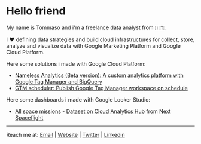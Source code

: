 # Hello friend

My name is Tommaso and i'm a freelance data analyst from 🇮🇹.

I ❤️ defining data strategies and build cloud infrastructures for collect, store, analyze and visualize data with Google Marketing Platform and Google Cloud Platform.

Here some solutions i made with Google Cloud Platform:
- [Nameless Analytics (Beta version): A custom analytics platform with Google Tag Manager and BigQuery](https://github.com/tommasomoretti/nameless-analytics)
- [GTM scheduler: Publish Google Tag Manager workspace on schedule](https://github.com/tommasomoretti/publish-scheduled-gtm-container)

Here some dashboards i made with Google Looker Studio:
- [All space missions](https://datastudio.google.com/u/0/reporting/c013eca9-9d6f-4fbe-89cd-2e7357a48724/) - [Dataset on Cloud Analytics Hub](https://console.cloud.google.com/bigquery(analyticshub:projects/927812107311/locations/eu/dataExchanges/all_space_missions_1801cd49715/listings/all_space_missions_1801cd9607d)) from [Next Spaceflight](https://nextspaceflight.com/)

---

Reach me at: [Email](mailto:hello@tommasomoretti.com) | [Website](https://tommasomoretti.com/) | [Twitter](https://twitter.com/tommoretti88) | [Linkedin](https://www.linkedin.com/in/tommasomoretti/)
